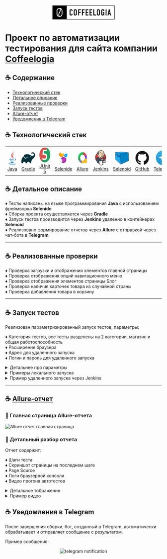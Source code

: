<p align="center">
  <a href="https://coffeelogia.kz/" target="_blank">
    <img src="media/coffeelogia_logo.jpg" width="200" alt="Coffeelogia Logo">
  </a>
</p>

# Проект по автоматизации тестирования для сайта компании [Coffeelogia](https://coffeelogia.kz/)

## :coffee: Содержание
- [Технологический стек](#coffee-технологический-стек)
- [Детальное описание](#coffee-детальное-описание)
- [Реализованные проверки](#coffee-реализованные-проверки)
- [Запуск тестов](#coffee-запуск-тестов)
- [Allure-отчет](#coffee-Allure-отчет)
- [Уведомления в Telegram](#coffee-уведомления-в-telegram)

## :coffee: Технологический стек

<div align="center">
  <table>
    <tr>
      <td align="center" width="110">
        <a href="https://www.java.com/" target="_blank">
          <img src="media/icons/java.svg" width="48" height="48" alt="Java" /><br>Java
        </a>
      </td>
      <td align="center" width="110">
        <a href="https://gradle.org/" target="_blank">
          <img src="media/icons/gradle.svg" width="48" height="48" alt="Gradle" /><br>Gradle
        </a>
      </td>
      <td align="center" width="110">
        <a href="https://junit.org/junit5/" target="_blank">
          <img src="media/icons/junit5.svg" width="48" height="48" alt="JUnit 5" /><br>JUnit 5
        </a>
      </td>
      <td align="center" width="110">
        <a href="https://selenide.org/" target="_blank">
          <img src="media/icons/selenide.png" width="48" height="48" alt="Selenide" /><br>Selenide
        </a>
      </td>
      <td align="center" width="110">
        <a href="https://docs.qameta.io/allure/" target="_blank">
          <img src="media/icons/allure.png" width="48" height="48" alt="Allure" /><br>Allure
        </a>
      </td>
      <td align="center" width="110">
        <a href="https://www.jenkins.io/" target="_blank">
          <img src="media/icons/jenkins.svg" width="48" height="48" alt="Jenkins" /><br>Jenkins
        </a>
      </td>
      <td align="center" width="110">
        <a href="https://github.com/aerokube/selenoid" target="_blank">
          <img src="media/icons/selenoid.png" width="48" height="48" alt="Selenoid" /><br>Selenoid
        </a>
      </td>
      <td align="center" width="110">
        <a href="https://github.com/" target="_blank">
          <img src="media/icons/github.svg" width="48" height="48" alt="GitHub" /><br>GitHub
        </a>
      </td>
      <td align="center" width="110">
        <a href="https://telegram.org/" target="_blank">
          <img src="media/icons/telegram.svg" width="48" height="48" alt="Telegram" /><br>Telegram
        </a>
      </td>
    </tr>
  </table>
</div>


## :coffee: Детальное описание

:diamonds: Тесты написаны на языке программирования **Java** с использованием фреймворка **Selenide**  
:diamonds: Сборка проекта осуществляется через **Gradle**  
:diamonds: Запуск тестов производится через **Jenkins** удаленно в контейнерах **Selenoid**  
:diamonds: Реализовано формирование отчетов через **Allure** с отправкой через чат-бота в **Telegram**  

---

## :coffee: Реализованные проверки

:diamonds: Проверка загрузки и отображения элементов главной страницы  
:diamonds: Проверка отображения опций навигационного меню  
:diamonds: Проверка отображения элементов страницы Блог  
:diamonds: Проверка наличия карточек товара из случайной страны  
:diamonds: Проверка добавления товара в корзину  

---

## :coffee: Запуск тестов

Реализован параметризированный запуск тестов, параметры:

:diamonds: Категория тестов, все тесты разделены на 2 категории, магазин и общая работоспособность  
:diamonds: Расширение браузера  
:diamonds: Адрес для удаленного запуска  
:diamonds: Логин и пароль для удаленного запуска  

<details>
  <summary>Детальнее про параметры</summary>  

#### :tea: Для запуска по категориям необходимо использовать соответствующее задание, всего их создано три:

| Категория                     |    Общие     |    Магазин | Все тесты |
|-------------------------------|:------------:|-----------:|----------:|
| Тэг                           |    Global    |       Shop |         - |
| Параметр локального запуска   | global_tests | shop_tests | all_tests |
| Параметр запуска из Дженкинса |    Общие     |    Магазин |       Все |

#### :tea: Расширение браузера - задано три фиксированных варианта при запуске из дженкинса:

:diamonds: 1920х1080  
:diamonds: 1280х720  
:diamonds: 1024х768  

При запуске локально можно указать любое произвольное значение, либо не указывать его вовсе, значение по умолчанию - 1920х1080.

#### :tea: Адрес и данные для входа - опциональные параметры, при их отсутствии тесты можно запускать локально без селеноида.

</details>

<details>
  <summary>Примеры локального запуска</summary>

#### Команды для bash:  

```bash
./gradlew clean all_tests
```

```bash
./gradlew clean shop_tests -DbrowserSize="1024x768"
```
</details>

<details>
  <summary>Пример удаленного запуска через Jenkins</summary>  

#### [Перейти в Jenkins](https://jenkins.autotests.cloud/job/C35-oshkamoshka-HW14/) и указать параметры:

<img src="media/screens/jenkins_config.jpg" alt="Настройки jenkins">

</details>

---

## :coffee: [Allure-отчет](https://jenkins.autotests.cloud/job/C35-oshkamoshka-HW14/allure/)

### :tea: Главная страница Allure-отчета
<img src="media/screens/allure_report.jpg" width="800" alt="Allure отчет главная страница">

### :tea: Детальный разбор отчета
Отчет содержит:  

:diamonds: Шаги теста  
:diamonds: Скриншот страницы на последнем шаге  
:diamonds: Page Source  
:diamonds: Логи браузерной консоли  
:diamonds: Видео прогона автотестов  
  
<details>
  <summary>Детальное тображение</summary>
<img src="media/screens/allure_report_detailed.jpg" width="800" alt="Allure детальный отчет">
</details>

<details>
  <summary>Пример видео</summary>
<p align="center">
  <img src="media/screens/test_run.gif" width="600" alt="Видео прогона">
</p>
</details>

## :coffee: Уведомления в Telegram

После завершения сборки, бот, созданный в Telegram, автоматически обрабатывает и отправляет сообщение с результатом.

Пример сообщения:

<p align="center">
<img src="media/screens/telegram_result.jpg" width="600" alt="telegram notification">
</p>